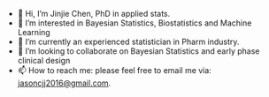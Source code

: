 - 👋 Hi, I’m Jinjie Chen, PhD in applied stats.
- 👀 I’m interested in Bayesian Statistics, Biostatistics and Machine Learning
- 🌱 I’m currently an experienced statistician in Pharm industry.
- 💞️ I’m looking to collaborate on Bayesian Statistics and early phase clinical design
- 📫 How to reach me: please feel free to email me via: jasoncjj2016@gmail.com.

<!---
Birlinchen/Birlinchen is a ✨ special ✨ repository because its `README.md` (this file) appears on your GitHub profile.
You can click the Preview link to take a look at your changes.
--->
